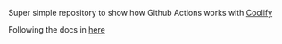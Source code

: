 Super simple repository to show how Github Actions works with [Coolify](https://coolify.io)

Following the docs in [here](https://coolify.io/docs/knowledge-base/git/github/github-actions)

